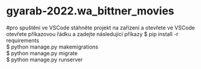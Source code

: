 # gyarab-2022.wa_bittner_movies

#pro spuštění ve VSCode stáhněte projekt na zařízení a otevřete ve VSCode
otevřete příkazovou řádku a zadejte následující příkazy
$ pip install -r requirements  
$ python manage.py makemigrations  
$ python manage.py migrate  
$ python manage.py runserver  
